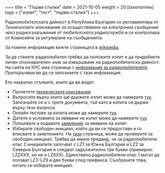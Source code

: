 +++
title = "Първи стъпки"
date = 2021-10-05
weight = 20
[taxonomies]
tags = ["изпит", "тест", "първи-стъпки"]
+++

Радиолюбителската дейност в Република България се регламентира от _Техническите изисквания за осъществяване на електронни съобщения чрез радиосъоръжения от любителската радиослужба_ и се контролира от Комисията за регулиране на съобщенията. 

За повече информация вижте страницата в [wikipedia](https://bg.wikipedia.org/wiki/Радиолюбителство_в_България).

За да станете радиолюбител трябва да положите изпит и да придобиете личен опознавателен знак за извършване на радиолюбителска дейност. На сайта на КРС има страница с [информация за радиолюбителите](https://crc.bg/bg/rubriki/142/informacija-za-radiolubiteli). Препоръчвам ви да се запознаете с тази информация.

Ето накратко стъпките, които да ви водят:
 - Прочетете [техническите изисквания](https://crc.bg/files/techicheski_iziskvania_radiolub_2019-01-18_30.01.2019.pdf).
 - Въпросите върху които ще държите изпит може да намерите [тук](https://crc.bg/bg/rubriki/144/radiolubitelski-klas-2).
Запознайте се и с трите документа, тъй като в изпита се държи върху тези въпроси.
 - Онлайн тестове за изпита може да намерите [тук](http://testove.repeaters.bg/exam).
 - Датите и условията за явяване на изпит може да намерите [тук](https://crc.bg/bg/rubriki/146/data-i-mjasto-na-provejdane-na-sledvashtija-izpit-za-radiolubiteli).
 - Попълвате и подавате [заявление](https://crc.bg/files/URChS/Radioamateur/Zaiavlenie_radiolub_2019&1.pdf) за явяване на изпит.
 - Избирате свободен инициал, който да ви се предостави и го вписвате в заявлението. На [тази](http://crc.bg:8080/ords/f?p=923:1666:3912971223959038) страница, може да проверите за свободен инициал. Трябва да имате предвид, че за радиолюбители клас 2 инициалите започват с LZ1 за Южна България и LZ2 за Северна България и следват задължително три букви (примерно: LZ2XXX, но не и LZ6XX). Единствено радиолюбители клас 1 могат да ползват LZ3-LZ9 и две букви след префикса. Съобразете това, когато си избирате инициал.
